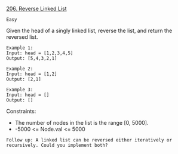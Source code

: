 [206. Reverse Linked List](https://leetcode.com/problems/reverse-linked-list/)

`Easy`

Given the head of a singly linked list, reverse the list, and return the reversed list.

```
Example 1:
Input: head = [1,2,3,4,5]
Output: [5,4,3,2,1]

Example 2:
Input: head = [1,2]
Output: [2,1]

Example 3:
Input: head = []
Output: []
```

Constraints:

- The number of nodes in the list is the range [0, 5000].
- -5000 <= Node.val <= 5000
 

`Follow up: A linked list can be reversed either iteratively or recursively. Could you implement both?`